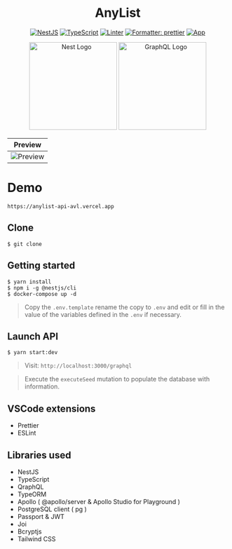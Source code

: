 <h1 align="center">AnyList</h1>

<div align="center">

[![NestJS](https://img.shields.io/badge/NestJS-9.4.3-red)](https://github.com/nestjs/nest)
[![TypeScript](https://img.shields.io/badge/%3C%2F%3E-TypeScript-%230074c1.svg)](#)
[![Linter](https://badges.aleen42.com/src/eslint.svg)](#)
[![Formatter: prettier](https://img.shields.io/badge/Formatter-Prettier-f8bc45.svg)](#)
[![App](https://img.shields.io/badge/App-1.0.0-green)](#)

</div>

<p align="center">
  <a href="http://nestjs.com/" target="blank"><img src="https://nestjs.com/img/logo-small.svg" width="200" alt="Nest Logo" /></a>
  <a href="https://graphql.org/" target="blank"><img src="https://graphql.org/img/logo.svg" width="200" alt="GraphQL Logo" /></a>

</p>

<div align="center" >

| Preview                                                                                       |
| --------------------------------------------------------------------------------------------- |
| ![Preview](https://res.cloudinary.com/dms5y8rug/image/upload/v1686627677/AnyList/anylist.gif) |

</div>

# Demo

```
https://anylist-api-avl.vercel.app
```

## Clone

`$ git clone `

## Getting started

```
$ yarn install
$ npm i -g @nestjs/cli
$ docker-compose up -d
```

> Copy the `.env.template` rename the copy to `.env` and edit or fill in the value of the variables defined in the `.env` if necessary.

## Launch API

```
$ yarn start:dev
```

> Visit: `http://localhost:3000/graphql`

> Execute the `executeSeed` mutation to populate the database with information.

## VSCode extensions

- Prettier
- ESLint

## Libraries used

- NestJS
- TypeScript
- QraphQL
- TypeORM
- Apollo ( @apollo/server & Apollo Studio for Playground )
- PostgreSQL client ( pg )
- Passport & JWT
- Joi
- Bcryptjs
- Tailwind CSS
